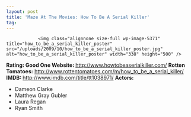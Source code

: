 ```yaml
---
layout: post
title: 'Maze At The Movies: How To Be A Serial Killer'
tag: 
---
```



                <img class="alignnone size-full wp-image-5371" title="how_to_be_a_serial_killer_poster" src="/uploads/2009/10/how_to_be_a_serial_killer_poster.jpg" alt="how_to_be_a_serial_killer_poster" width="338" height="500" />
<p><strong>Rating: Good One
Website: </strong><a href="http://www.howtobeaserialkiller.com/"><a href="http://www.howtobeaserialkiller.com/">http://www.howtobeaserialkiller.com/</a></a>
<strong>Rotten Tomatoes:</strong> <a href="http://www.rottentomatoes.com/m/how_to_be_a_serial_killer/"><a href="http://www.rottentomatoes.com/m/how_to_be_a_serial_killer/">http://www.rottentomatoes.com/m/how_to_be_a_serial_killer/</a></a>
<strong>IMDB: </strong><a href="http://www.imdb.com/title/tt1038971/"><a href="http://www.imdb.com/title/tt1038971/">http://www.imdb.com/title/tt1038971/</a></a>
<strong>Actors:</strong></p>
<ul>
    <li>Dameon Clarke</li>
    <li>Matthew Gray Gubler</li>
    <li>Laura Regan</li>
    <li>Ryan Smith</li>
</ul>
            

